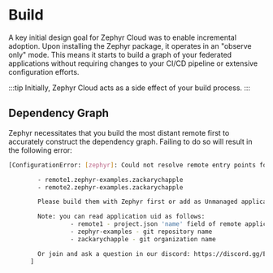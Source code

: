 # Build

A key initial design goal for Zephyr Cloud was to enable incremental adoption. Upon installing the Zephyr package, it operates in an "observe only" mode. This means it starts to build a graph of your federated applications without requiring changes to your CI/CD pipeline or extensive configuration efforts.

:::tip
Initially, Zephyr Cloud acts as a side effect of your build process.
:::

## Dependency Graph

Zephyr necessitates that you build the most distant remote first to accurately construct the dependency graph. Failing to do so will result in the following error:

```bash filename="Terminal"
[ConfigurationError: [zephyr]: Could not resolve remote entry points for urls:

        - remote1.zephyr-examples.zackarychapple
        - remote2.zephyr-examples.zackarychapple

        Please build them with Zephyr first or add as Unmanaged applications.

        Note: you can read application uid as follows:
                 - remote1 - project.json 'name' field of remote application
                 - zephyr-examples - git repository name
                 - zackarychapple - git organization name

        Or join and ask a question in our discord: https://discord.gg/EqFbSSt8Hx
      ]
```